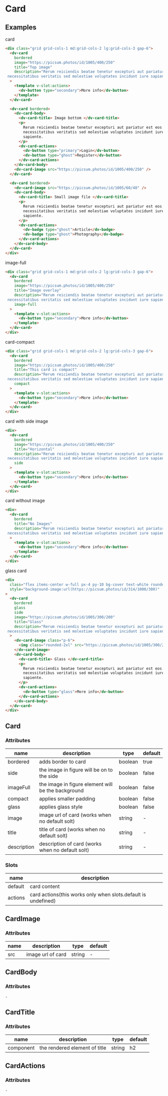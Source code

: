 # Card

## Examples

card

```html :::demo
<div class="grid grid-cols-1 md:grid-cols-2 lg:grid-cols-3 gap-6">
  <dv-card
    bordered
    image="https://picsum.photos/id/1005/400/250"
    title="Top image"
    description="Rerum reiciendis beatae tenetur excepturi aut pariatur est eos. Sit sit
 necessitatibus veritatis sed molestiae voluptates incidunt iure sapiente."
  >
    <template v-slot:actions>
      <dv-button type="secondary">More info</dv-button>
    </template>
  </dv-card>

  <dv-card bordered>
    <dv-card-body>
      <dv-card-title> Image bottom </dv-card-title>
      <p>
        Rerum reiciendis beatae tenetur excepturi aut pariatur est eos. Sit sit
        necessitatibus veritatis sed molestiae voluptates incidunt iure
        sapiente.
      </p>
      <dv-card-actions>
        <dv-button type="primary">Login</dv-button>
        <dv-button type="ghost">Register</dv-button>
      </dv-card-actions>
    </dv-card-body>
    <dv-card-image src="https://picsum.photos/id/1005/400/250" />
  </dv-card>

  <dv-card bordered>
    <dv-card-image src="https://picsum.photos/id/1005/60/40" />
    <dv-card-body>
      <dv-card-title> Small image file </dv-card-title>
      <p>
        Rerum reiciendis beatae tenetur excepturi aut pariatur est eos. Sit sit
        necessitatibus veritatis sed molestiae voluptates incidunt iure
        sapiente.
      </p>
      <dv-card-actions>
        <dv-badge type="ghost">Article</dv-badge>
        <dv-badge type="ghost">Photography</dv-badge>
      </dv-card-actions>
    </dv-card-body>
  </dv-card>
</div>
```

image-full

```html :::demo
<div class="grid grid-cols-1 md:grid-cols-2 lg:grid-cols-3 gap-6">
  <dv-card
    bordered
    image="https://picsum.photos/id/1005/400/250"
    title="Image overlay"
    description="Rerum reiciendis beatae tenetur excepturi aut pariatur est eos. Sit sit
 necessitatibus veritatis sed molestiae voluptates incidunt iure sapiente."
    image-full
  >
    <template v-slot:actions>
      <dv-button type="secondary">More info</dv-button>
    </template>
  </dv-card>
</div>
```

card-compact

```html :::demo
<div class="grid grid-cols-1 md:grid-cols-2 lg:grid-cols-3 gap-6">
  <dv-card
    bordered
    image="https://picsum.photos/id/1005/400/250"
    title="This card is compact"
    description="Rerum reiciendis beatae tenetur excepturi aut pariatur est eos. Sit sit
 necessitatibus veritatis sed molestiae voluptates incidunt iure sapiente."
    compact
  >
    <template v-slot:actions>
      <dv-button type="secondary">More info</dv-button>
    </template>
  </dv-card>
</div>
```

card with side image

```html :::demo
<div>
  <dv-card
    bordered
    image="https://picsum.photos/id/1005/400/250"
    title="Horizontal"
    description="Rerum reiciendis beatae tenetur excepturi aut pariatur est eos. Sit sit
 necessitatibus veritatis sed molestiae voluptates incidunt iure sapiente."
    side
  >
    <template v-slot:actions>
      <dv-button type="secondary">More info</dv-button>
    </template>
  </dv-card>
</div>
```

card without image

```html :::demo
<div>
  <dv-card
    bordered
    title="No Images"
    description="Rerum reiciendis beatae tenetur excepturi aut pariatur est eos. Sit sit
 necessitatibus veritatis sed molestiae voluptates incidunt iure sapiente."
  >
    <template v-slot:actions>
      <dv-button type="secondary">More info</dv-button>
    </template>
  </dv-card>
</div>
```

glass card

```html :::demo
<div
  class="flex items-center w-full px-4 py-10 bg-cover text-white rounded-lg"
  style="background-image:url(https://picsum.photos/id/314/1000/300)"
>
  <dv-card
    bordered
    glass
    side
    image="https://picsum.photos/id/1005/300/200"
    title="Glass"
    description="Rerum reiciendis beatae tenetur excepturi aut pariatur est eos. Sit sit
 necessitatibus veritatis sed molestiae voluptates incidunt iure sapiente."
  >
    <dv-card-image class="p-6">
      <img class="rounded-2xl" src="https://picsum.photos/id/1005/300/200" />
    </dv-card-image>
    <dv-card-body>
      <dv-card-title> Glass </dv-card-title>
      <p>
        Rerum reiciendis beatae tenetur excepturi aut pariatur est eos. Sit sit
        necessitatibus veritatis sed molestiae voluptates incidunt iure
        sapiente.
      </p>
      <dv-card-actions>
        <dv-button type="glass">More info</dv-button>
      </dv-card-actions>
    </dv-card-body>
  </dv-card>
</div>
```

## Card

### Attributes

| name        | description                                        | type    | default |
| ----------- | -------------------------------------------------- | ------- | ------- |
| bordered    | adds border to card                                | boolean | true    |
| side        | the image in figure will be on to the side         | boolean | false   |
| imageFull   | the image in figure element will be the background | boolean | false   |
| compact     | applies smaller padding                            | boolean | false   |
| glass       | applies glass style                                | boolean | false   |
| image       | image url of card (works when no default solt)     | string  | -       |
| title       | title of card (works when no default solt)         | string  | -       |
| description | description of card (works when no default solt)   | string  | -       |

### Slots

| name    | description                                                   |
| ------- | ------------------------------------------------------------- |
| default | card content                                                  |
| actions | card actions(this works only when slots.default is undefined) |

## CardImage

### Attributes

| name | description       | type   | default |
| ---- | ----------------- | ------ | ------- |
| src  | image url of card | string | -       |

## CardBody

### Attributes

`-`

## CardTitle

### Attributes

| name      | description                   | type   | default |
| --------- | ----------------------------- | ------ | ------- |
| component | the rendered element of title | string | h2      |

## CardActions

### Attributes

`-`
